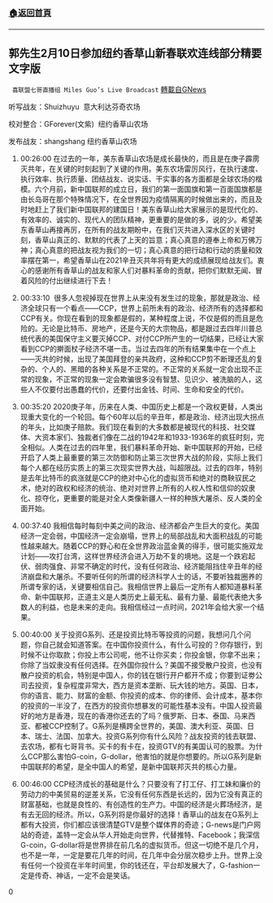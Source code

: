 ###  [:house:返回首頁](https://github.com/ourhimalayas/txt)
---

## 郭先生2月10日参加纽约香草山新春联欢连线部分精要文字版
` 喜联盟七哥直播组 Miles Guo’s Live Broadcast` [轉載自GNews](https://gnews.org/zh-hans/907006/)

听写战友：Shuizhuyu  意大利达芬奇农场

校对整合：GForever(文紫)  纽约香草山农场

发布战友：shangshang 纽约香草山农场

1. 00:26:00 在过去的一年，美东香草山农场是成长最快的，而且是在庚子霹雳灭共年，在关键的时刻起到了关键的作用。美东农场雷厉风行，在执行速度、执行效率、执行质量、团结战友、说实话、干实事的各方面都是全球农场的楷模。六个月前，新中国联邦的成立日，我们的第一面国旗和第一百面国旗都是由长岛哥在那个特殊情况下，在全世界因为疫情隔离的时候做出来的，而且及时地赶上了我们新中国联邦的建国日！美东香草山给大家展示的是现代化的、有效率的、诚实的、现代人的团队精神，更重要的是做的多，说的少。希望美东香草山再接再厉，在所有的战友期盼中，在我们灭共进入深水区的关键时刻，香草山真正的、默默的代表了上天的旨意；真心真意的遵奉上帝和万佛万神；真心真意的把战友视为我们的一切；真心真意的把行动和行动的质量和效率摆在第一，希望香草山在2021辛丑灭共年将有更大的成绩展现给战友们。衷心的感谢所有香草山的战友和家人们对暴料革命的贡献，把你们默默无闻、冒着风险的付出继续进行下去！


1. 00:33:10  很多人忽视掉现在世界上从来没有发生过的现象，那就是政治、经济全球只有一个看点——CCP，世界上前所未有的政治、经济所有的选择都和CCP有关。你现在看到的现象都是假的，某种程度上说，不仅是假的而且是危险的。无论是比特币、房地产，还是今天的大宗物品，都是跟过去四年川普总统代表的美国保守主义要灭掉CCP、对付CCP所产生的一切结果，已经让大家看到CCP的擀面杖子经济不堪一击。当过去四年的所有结果集中在一个点上——灭共的时候，出现了美国拜登的亲共政府，这种和CCP剪不断理还乱的复杂的、个人的、黑暗的各种关系是不正常的。不正常的关系就一定会出现不正常的现象，不正常的现象一定会欺骗很多没有智慧、见识少、被洗脑的人，这些人不仅要付出愚蠢的代价，还要付出金钱、时间、生命和安全的代价。


1. 00:35:20 2020庚子年，历来在人类、中国历史上都是一个政权更替，人类出现重大变化的一个轮回。每个60年以后的辛丑年，都是政治、经济出现大拐点的年头，比如庚子赔款。我们现在看到的大多数都是被现代的科技、社交媒体、大资本家们、独裁者们像在二战的1942年和1933-1936年的疯狂时刻，完全相似。人类在过去的四年里，我们暴料革命开始、新中国联邦的开始，已经开启了人类上最重要的第三次防御和防止第三次世界大战的阶段，实际上我们每个人都在经历实质上的第三次现实世界大战，叫超限战。过去的四年，特别是去年比特币的疯涨就是CCP的绝对中心化的虚拟货币和绝对的商鞅驭民之术，绝对的政权和经济的统治、绝对对世界上所有的人权人性和信仰的奴隶化、掠夺化，更重要的能是对全人类像新疆人一样的种族大屠杀、反人类的全面开始。


1. 00:37:40  我相信每时每刻中美之间的政治、经济都会产生巨大的变化。美国经济一定会弱，中国经济一定会崩塌，世界上的局部战乱和大面积战乱的可能性越来越大。随着CCP的野心和在全世界政治蓝金黄的得手，很可能实施双龙计划——攻打台湾，这样世界经济会进入万劫不复的境地。这是一个跌宕起伏、弱肉强食、非常不确定的时代，没有任何政治、经济能阻挡住辛丑年的经济崩盘和大屠杀。不要听任何的所谓的经济科学人士的话，不要听独裁圈养的所谓专家的话，关键要相信自己。我相信世界上最后一定所有人都知道暴料革命、新中国联邦，正道主义是人类历史上最无私、最有力量、最能代表绝大多数人的利益，也是未来的走向。我相信经过一点时间，2021年会给大家一个结果。
2. 00:40:00  关于投资G系列、还是投资比特币等投资的问题，我想问几个问题，你自己就会知道答案。在中国你投资什么，有什么可投的？你存银行，到时候不让你取款；你投上市公司呢，他不让你买卖；你投金银，你拿不出来；你除了当奴隶没有任何选择。在外国你投什么？美国不接受散户投资，也没有散户投资的机会，特别是中国人，你的钱在银行开户都开不成；你要到证劵公司去投资，复杂程度非常大，西方是资本垄断、玩大钱的地方。英国、日本，你的语言、能力、财富的金额、你投资的成本、你的律师、会计成本，基本你的投资的一半没了，在西方的投资你想暴发的可能性基本没有。中国人投资最好的地方是香港，现在的香港你还去的了吗？俄罗斯、日本、泰国、马来西亚、都被CCP控制了。G系列是横跨全世界的，美国、澳大利亚、英国、日本、瑞士、法国、加拿大。投资G系列你有什么风险？战友投资的钱去联盟、去农场，都有七哥背书。买卡的有卡在，投资GTV的有美国认可的股票。为什么CCP那么害怕G-coin，G-dollar，他害怕的就是你想要的。所以G系列是新中国联邦的希望，是全中国人的希望，是新中国联邦灭共的核心力量。
3. 00:46:00  CCP经济成长的基础是什么？只要没有了打工仔、打工妹和廉价的劳动力的中美贸易的逆差关系，它没有任何东西是长远的，因为它没有真正的财富基础，也就是良性的、有创造性的生产力。中国的经济是火葬场经济，是有去无回的经济。所以，G系列将是你最好的选择！香草山的战友在G系列上都有大投资，你们都应该很清楚GTV是整个媒体界的奇迹；G-news是门户网站的奇迹，盖特一定会从华人开始走向世界，代替推特、Facebook；我深信G-coin，G-dollar将是世界排在前几名的虚拟货币。但这一切绝不是几个月，也不是一年，一定是要花几年的时间，在几年中会分层次稳步上升。世界上没有任何一个投资在半年时间里，你的钱还在，平台却发展大了，G-fashion一定是传奇、神话，一定不会是笑话。


0
